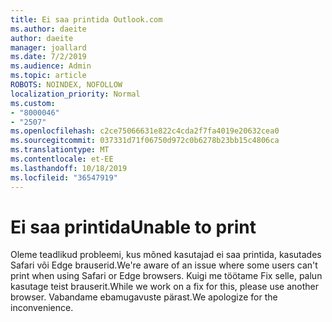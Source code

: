 ```yaml
---
title: Ei saa printida Outlook.com
ms.author: daeite
author: daeite
manager: joallard
ms.date: 7/2/2019
ms.audience: Admin
ms.topic: article
ROBOTS: NOINDEX, NOFOLLOW
localization_priority: Normal
ms.custom:
- "8000046"
- "2507"
ms.openlocfilehash: c2ce75066631e822c4cda2f7fa4019e20632cea0
ms.sourcegitcommit: 037331d71f06750d972c0b6278b23bb15c4806ca
ms.translationtype: MT
ms.contentlocale: et-EE
ms.lasthandoff: 10/18/2019
ms.locfileid: "36547919"
---
```

# <a name="unable-to-print"></a><span data-ttu-id="aa046-102">Ei saa printida</span><span class="sxs-lookup"><span data-stu-id="aa046-102">Unable to print</span></span>

<span data-ttu-id="aa046-103">Oleme teadlikud probleemi, kus mõned kasutajad ei saa printida, kasutades Safari või Edge brauserid.</span><span class="sxs-lookup"><span data-stu-id="aa046-103">We're aware of an issue where some users can't print when using Safari or Edge browsers.</span></span> <span data-ttu-id="aa046-104">Kuigi me töötame Fix selle, palun kasutage teist brauserit.</span><span class="sxs-lookup"><span data-stu-id="aa046-104">While we work on a fix for this, please use another browser.</span></span> <span data-ttu-id="aa046-105">Vabandame ebamugavuste pärast.</span><span class="sxs-lookup"><span data-stu-id="aa046-105">We apologize for the inconvenience.</span></span>
